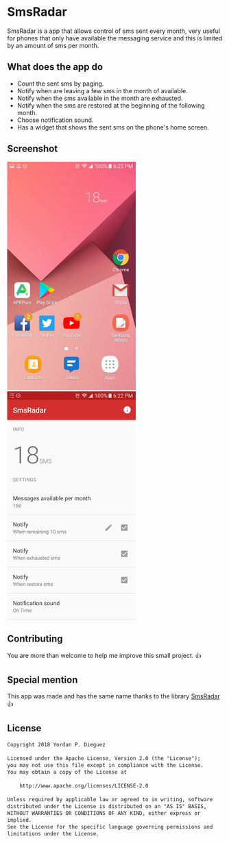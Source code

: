 # SmsRadar
SmsRadar is a app that allows control of sms sent every month, very useful for phones that only have available the messaging service and this is limited by an amount of sms per month.

## What does the app do
* Count the sent sms by paging.
* Notify when are leaving a few sms in the month of available.
* Notify when the sms available in the month are exhausted.
* Notify when the sms are restored at the beginning of the following month.
* Choose notification sound.
* Has a widget that shows the sent sms on the phone's home screen.

## Screenshot
![Screenshot1](captures/Screenshot_20180711-182230.png)
![Screenshot1](captures/Screenshot_20180711-182220.png)


## Contributing
You are more than welcome to help me improve this small project. :+1:

## Special mention
This app was made and has the same name thanks to the library [SmsRadar](https://github.com/tuenti/SmsRadar) :+1:

## License
    Copyright 2018 Yordan P. Dieguez

    Licensed under the Apache License, Version 2.0 (the "License");
    you may not use this file except in compliance with the License.
    You may obtain a copy of the License at

        http://www.apache.org/licenses/LICENSE-2.0

    Unless required by applicable law or agreed to in writing, software
    distributed under the License is distributed on an "AS IS" BASIS,
    WITHOUT WARRANTIES OR CONDITIONS OF ANY KIND, either express or implied.
    See the License for the specific language governing permissions and
    limitations under the License.
